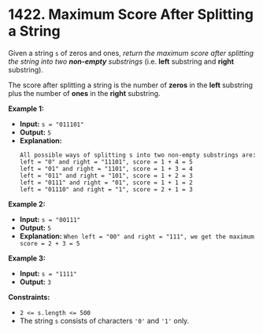 # 1422. Maximum Score After Splitting a String

Given a string `s` of zeros and ones, _return the maximum score after splitting the string into two **non-empty** substrings_ (i.e. **left** substring and **right** substring).

The score after splitting a string is the number of **zeros** in the **left** substring plus the number of **ones** in the **right** substring.

**Example 1:**

* **Input:** `s = "011101"`
* **Output:** `5`
* **Explanation:**
    ```
    All possible ways of splitting s into two non-empty substrings are:
    left = "0" and right = "11101", score = 1 + 4 = 5
    left = "01" and right = "1101", score = 1 + 3 = 4
    left = "011" and right = "101", score = 1 + 2 = 3
    left = "0111" and right = "01", score = 1 + 1 = 2
    left = "01110" and right = "1", score = 2 + 1 = 3
    ```

**Example 2:**

* **Input:** `s = "00111"`
* **Output:** `5`
* **Explanation:** `When left = "00" and right = "111", we get the maximum score = 2 + 3 = 5`

**Example 3:**

* **Input:** `s = "1111"`
* **Output:** `3`

**Constraints:**

*   `2 <= s.length <= 500`
*   The string `s` consists of characters `'0'` and `'1'` only.
